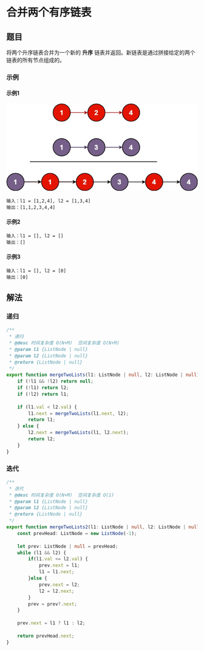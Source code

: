 # 合并两个有序链表
## 题目

将两个升序链表合并为一个新的 **升序** 链表并返回。新链表是通过拼接给定的两个链表的所有节点组成的。 

### 示例
#### 示例1
![merge-two-sorted-lists](../../assets/images/problemset/merge-two-sorted-lists.jpg)

```
输入：l1 = [1,2,4], l2 = [1,3,4]
输出：[1,1,2,3,4,4]
```

#### 示例2

```
输入：l1 = [], l2 = []
输出：[]
```

#### 示例3

```
输入：l1 = [], l2 = [0]
输出：[0]
```

## 解法
### 递归
```typescript
/**
 * 递归
 * @desc 时间复杂度 O(N+M)  空间复杂度 O(N+M)
 * @param l1 {ListNode | null}
 * @param l2 {ListNode | null}
 * @return {ListNode | null}
 */
export function mergeTwoLists(l1: ListNode | null, l2: ListNode | null): ListNode | null {
    if (!l1 && !l2) return null;
    if (!l1) return l2;
    if (!l2) return l1;

    if (l1.val < l2.val) {
        l1.next = mergeTwoLists(l1.next, l2);
        return l1;
    } else {
        l2.next = mergeTwoLists(l1, l2.next);
        return l2;
    }
}
```

### 迭代
```typescript
/**
 * 迭代
 * @desc 时间复杂度 O(N+M)  空间复杂度 O(1)
 * @param l1 {ListNode | null}
 * @param l2 {ListNode | null}
 * @return {ListNode | null}
 */
export function mergeTwoLists2(l1: ListNode | null, l2: ListNode | null): ListNode | null {
    const prevHead: ListNode = new ListNode(-1);

    let prev: ListNode | null = prevHead;
    while (l1 && l2) {
        if(l1.val <= l2.val) {
            prev.next = l1;
            l1 = l1.next;
        }else {
            prev.next = l2;
            l2 = l2.next;
        }
        prev = prev?.next;
    }

    prev.next = l1 ? l1 : l2;

    return prevHead.next;
}
```
